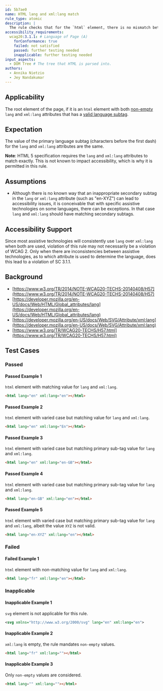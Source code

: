 ```yaml
---
id: 5b7ae0
name: HTML lang and xml:lang match
rule_type: atomic
description: |
  The rule checks that for the `html` element, there is no mismatch between the primary language in non-empty `lang` and `xml:lang` attributes, if both are used.
accessibility_requirements:
  wcag20:3.1.1: # Language of Page (A)
    forConformance: true
    failed: not satisfied
    passed: further testing needed
    inapplicable: further testing needed
input_aspects:
  - DOM Tree # The tree that HTML is parsed into.
authors:
  - Annika Nietzio
  - Jey Nandakumar
---
```



## Applicability

The root element of the page, if it is an `html` element with both [non-empty](#non-empty) `lang` and `xml:lang` attributes that has a [valid language subtag](#valid-language-subtag).

## Expectation

The value of the primary language subtag (characters before the first dash) for the `lang` and `xml:lang` attributes are the same.

**Note**: HTML 5 specification requires the `lang` and `xml:lang` attributes to match exactly. This is not known to impact accessibility, which is why it is permitted in this rule.

## Assumptions

- Although there is no known way that an inappropriate secondary subtag in the `lang` or `xml:lang` attribute (such as "en-XYZ") can lead to accessibility issues, it is conceivable that with specific assistive technologies on some languages, there can be exceptions. In that case `lang` and `xml:lang` should have matching secondary subtags.

## Accessibility Support

Since most assistive technologies will consistently use `lang` over `xml:lang` when both are used, violation of this rule may not necessarily be a violation of WCAG 2. Only when there are inconsistencies between assistive technologies, as to which attribute is used to determine the language, does this lead to a violation of SC 3.1.1.

## Background

- [https://www.w3.org/TR/2014/NOTE-WCAG20-TECHS-20140408/H57](https://www.w3.org/TR/2014/NOTE-WCAG20-TECHS-20140408/H57)
- [https://developer.mozilla.org/en-US/docs/Web/HTML/Global_attributes/lang](https://developer.mozilla.org/en-US/docs/Web/HTML/Global_attributes/lang)
- [https://developer.mozilla.org/en-US/docs/Web/SVG/Attribute/xml:lang](https://developer.mozilla.org/en-US/docs/Web/SVG/Attribute/xml:lang)
- [https://www.w3.org/TR/WCAG20-TECHS/H57.html](https://www.w3.org/TR/WCAG20-TECHS/H57.html)

## Test Cases

### Passed

#### Passed Example 1

`html` element with matching value for `lang` and `xml:lang`.

```html
<html lang="en" xml:lang="en"></html>
```

#### Passed Example 2

`html` element with varied case but matching value for `lang` and `xml:lang`.

```html
<html lang="en" xml:lang="En"></html>
```

#### Passed Example 3

`html` element with varied case but matching primary sub-tag value for `lang` and `xml:lang`.

```html
<html lang="en" xml:lang="en-GB"></html>
```

#### Passed Example 4

`html` element with varied case but matching primary sub-tag value for `lang` and `xml:lang`.

```html
<html lang="en-GB" xml:lang="en"></html>
```

#### Passed Example 5

`html` element with varied case but matching primary sub-tag value for `lang` and `xml:lang`, albeit the value `XYZ` is not valid.

```html
<html lang="en-XYZ" xml:lang="en"></html>
```

### Failed

#### Failed Example 1

`html` element with non-matching value for `lang` and `xml:lang`.

```html
<html lang="fr" xml:lang="en"></html>
```

### Inapplicable

#### Inapplicable Example 1

`svg` element is not applicable for this rule.

```svg
<svg xmlns="http://www.w3.org/2000/svg" lang="en" xml:lang="en">
```

#### Inapplicable Example 2

`xml:lang` is empty, the rule mandates `non-empty` values.

```html
<html lang="fr" xml:lang=""></html>
```

#### Inapplicable Example 3

Only `non-empty` values are considered.

```html
<html lang="" xml:lang=""></html>
```
